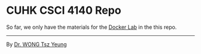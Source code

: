 # CUHK CSCI 4140 Repo

So far, we only have the materials for the [Docker Lab](docker-lab) in the this repo.

---
By [Dr. WONG Tsz Yeung](http://www.cse.cuhk.edu.hk/~tywong)

